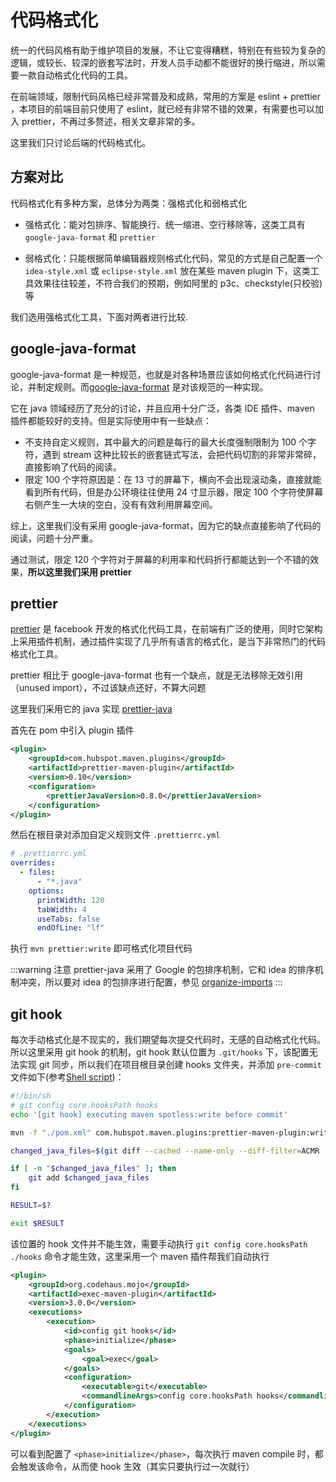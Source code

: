 # 代码格式化

统一的代码风格有助于维护项目的发展，不让它变得糟糕，特别在有些较为复杂的逻辑，或较长、较深的嵌套写法时，开发人员手动都不能很好的换行缩进，所以需要一款自动格式化代码的工具。

在前端领域，限制代码风格已经非常普及和成熟，常用的方案是 eslint + prettier ，本项目的前端目前只使用了 eslint，就已经有非常不错的效果，有需要也可以加入 prettier，不再过多赘述，相关文章非常的多。

这里我们只讨论后端的代码格式化。

## 方案对比

代码格式化有多种方案，总体分为两类：强格式化和弱格式化

- 强格式化：能对包排序、智能换行、统一缩进、空行移除等，这类工具有 `google-java-format` 和 `prettier`

- 弱格式化：只能根据简单编辑器规则格式化代码，常见的方式是自己配置一个 `idea-style.xml` 或 `eclipse-style.xml` 放在某些 maven plugin 下，这类工具效果往往较差，不符合我们的预期，例如阿里的 p3c、checkstyle(只校验)等

我们选用强格式化工具，下面对两者进行比较.

## google-java-format

google-java-format 是一种规范，也就是对各种场景应该如何格式化代码进行讨论，并制定规则。而[google-java-format](https://github.com/google/google-java-format) 是对该规范的一种实现。

它在 java 领域经历了充分的讨论，并且应用十分广泛，各类 IDE 插件、maven 插件都能较好的支持。但是实际使用中有一些缺点：

- 不支持自定义规则，其中最大的问题是每行的最大长度强制限制为 100 个字符，遇到 stream 这种比较长的嵌套链式写法，会把代码切割的非常非常碎，直接影响了代码的阅读。
- 限定 100 个字符原因是：在 13 寸的屏幕下，横向不会出现滚动条，直接就能看到所有代码，但是办公环境往往使用 24 寸显示器，限定 100 个字符使屏幕右侧产生一大块的空白，没有有效利用屏幕空间。

综上，这里我们没有采用 google-java-format，因为它的缺点直接影响了代码的阅读，问题十分严重。

通过测试，限定 120 个字符对于屏幕的利用率和代码折行都能达到一个不错的效果，**所以这里我们采用 prettier**

## prettier

[prettier](https://github.com/prettier/prettier) 是 facebook 开发的格式化代码工具，在前端有广泛的使用，同时它架构上采用插件机制，通过插件实现了几乎所有语言的格式化，是当下非常热门的代码格式化工具。

prettier 相比于 google-java-format 也有一个缺点，就是无法移除无效引用（unused import），不过该缺点还好，不算大问题

这里我们采用它的 java 实现 [prettier-java](https://github.com/jhipster/prettier-java)

首先在 pom 中引入 plugin 插件

```xml
<plugin>
    <groupId>com.hubspot.maven.plugins</groupId>
    <artifactId>prettier-maven-plugin</artifactId>
    <version>0.10</version>
    <configuration>
        <prettierJavaVersion>0.8.0</prettierJavaVersion>
    </configuration>
</plugin>
```

然后在根目录对添加自定义规则文件 `.prettierrc.yml`

```yml
# .prettierrc.yml
overrides:
  - files:
      - "*.java"
    options:
      printWidth: 120
      tabWidth: 4
      useTabs: false
      endOfLine: "lf"
```

执行 `mvn prettier:write` 即可格式化项目代码

:::warning 注意
prettier-java 采用了 Google 的包排序机制，它和 idea 的排序机制冲突，所以要对 idea 的包排序进行配置，参见 [organize-imports](https://github.com/jhipster/prettier-java#organize-imports)
:::

## git hook

每次手动格式化是不现实的，我们期望每次提交代码时，无感的自动格式化代码。所以这里采用 git hook 的机制，git hook 默认位置为 `.git/hooks` 下，该配置无法实现 git 同步，所以我们在项目根目录创建 hooks 文件夹，并添加 `pre-commit` 文件如下(参考[Shell script](https://prettier.io/docs/en/precommit.html#option-5-shell-script))：

```bash
#!/bin/sh
# git config core.hooksPath hooks
echo '[git hook] executing maven spotless:write before commit'

mvn -f "./pom.xml" com.hubspot.maven.plugins:prettier-maven-plugin:write

changed_java_files=$(git diff --cached --name-only --diff-filter=ACMR | grep ".*java$" )

if [ -n "$changed_java_files" ]; then
    git add $changed_java_files
fi

RESULT=$?

exit $RESULT
```

该位置的 hook 文件并不能生效，需要手动执行 `git config core.hooksPath ./hooks` 命令才能生效，这里采用一个 maven 插件帮我们自动执行

```xml
<plugin>
    <groupId>org.codehaus.mojo</groupId>
    <artifactId>exec-maven-plugin</artifactId>
    <version>3.0.0</version>
    <executions>
        <execution>
            <id>config git hooks</id>
            <phase>initialize</phase>
            <goals>
                <goal>exec</goal>
            </goals>
            <configuration>
                <executable>git</executable>
                <commandlineArgs>config core.hooksPath hooks</commandlineArgs>
            </configuration>
        </execution>
    </executions>
</plugin>
```

可以看到配置了 `<phase>initialize</phase>`，每次执行 maven compile 时，都会触发该命令，从而使 hook 生效（其实只要执行过一次就行）
